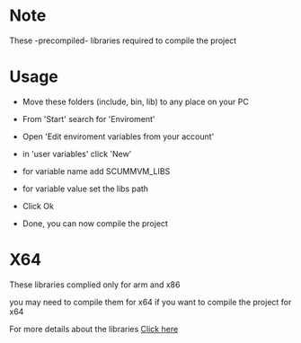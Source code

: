 # Note

These -precompiled- libraries required to compile the project


# Usage

- Move these folders (include, bin, lib) to any place on your PC

- From 'Start' search for 'Enviroment'

- Open 'Edit enviroment variables from your account'

- in 'user variables' click 'New'

- for variable name add SCUMMVM_LIBS 

- for variable value set the libs path

- Click Ok

- Done, you can now compile the project


# X64

These libraries complied only for arm and x86 

you may need to compile them for x64 if you want to compile the project for x64


For more details about the libraries <a href="https://wiki.scummvm.org/index.php/Compiling_ScummVM/Visual_Studio">Click here</a>